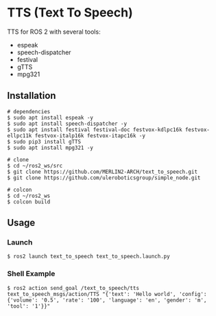 # TTS (Text To Speech)

TTS for ROS 2 with several tools:

- espeak
- speech-dispatcher
- festival
- gTTS
- mpg321

## Installation

```shell
# dependencies
$ sudo apt install espeak -y
$ sudo apt install speech-dispatcher -y
$ sudo apt install festival festival-doc festvox-kdlpc16k festvox-ellpc11k festvox-italp16k festvox-itapc16k -y
$ sudo pip3 install gTTS
$ sudo apt install mpg321 -y

# clone
$ cd ~/ros2_ws/src
$ git clone https://github.com/MERLIN2-ARCH/text_to_speech.git
$ git clone https://github.com/uleroboticsgroup/simple_node.git 

# colcon
$ cd ~/ros2_ws
$ colcon build
```

## Usage

### Launch

```shell
$ ros2 launch text_to_speech text_to_speech.launch.py
```

### Shell Example

```shell
$ ros2 action send_goal /text_to_speech/tts text_to_speech_msgs/action/TTS "{'text': 'Hello world', 'config': {'volume': '0.5', 'rate': '100', 'language': 'en', 'gender': 'm', 'tool': '1'}}"
```

